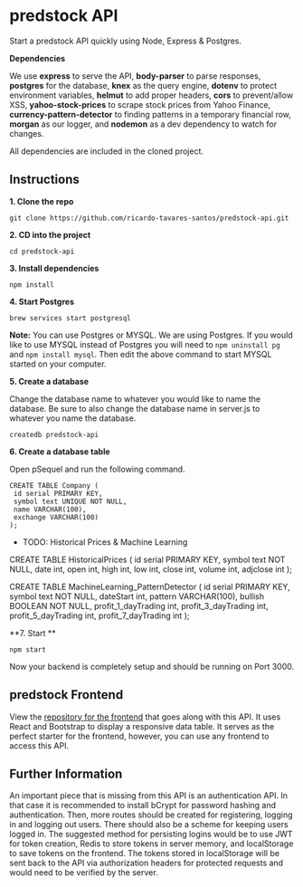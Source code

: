 # predstock API

Start a predstock API quickly using Node, Express & Postgres.

**Dependencies**

We use **express** to serve the API, **body-parser** to parse responses, **postgres** for the database, **knex** as the query engine, **dotenv** to protect environment variables, **helmut** to add proper headers, **cors** to prevent/allow XSS, **yahoo-stock-prices** to scrape stock prices from Yahoo Finance, **currency-pattern-detector** to finding patterns in a temporary financial row, **morgan** as our logger, and **nodemon** as a dev dependency to watch for changes.

All dependencies are included in the cloned project.

## Instructions

**1. Clone the repo**

```
git clone https://github.com/ricardo-tavares-santos/predstock-api.git
```

**2. CD into the project**

```
cd predstock-api
```

**3. Install dependencies**

```
npm install
```

**4. Start Postgres**

```
brew services start postgresql
```

**Note:** You can use Postgres or MYSQL. We are using Postgres. If you would like to use MYSQL instead of Postgres you will need to `npm uninstall pg` and `npm install mysql`. Then edit the above command to start MYSQL started on your computer.

**5. Create a database**

Change the database name to whatever you would like to name the database. Be sure to also change the database name in server.js to whatever you name the database.

```
createdb predstock-api
```

**6. Create a database table**

Open pSequel and run the following command.

```
CREATE TABLE Company (
 id serial PRIMARY KEY,
 symbol text UNIQUE NOT NULL,
 name VARCHAR(100),
 exchange VARCHAR(100)
);
```

- TODO: Historical Prices & Machine Learning

CREATE TABLE HistoricalPrices (
 id serial PRIMARY KEY,
 symbol text NOT NULL,
 date int,
 open int,
 high int,
 low int,
 close int,
 volume int,
 adjclose int 
);

CREATE TABLE MachineLearning_PatternDetector (
 id serial PRIMARY KEY,
 symbol text NOT NULL,
 dateStart int,
 pattern VARCHAR(100),
 bullish BOOLEAN NOT NULL, 
 profit_1_dayTrading int,
 profit_3_dayTrading int,
 profit_5_dayTrading int,
 profit_7_dayTrading int
);

**7. Start **

```
npm start
```

Now your backend is completely setup and should be running on Port 3000.


## predstock Frontend
View the [repository for the frontend](https://github.com/ricardo-tavares-santos/predstock-frontend) that goes along with this API. It uses React and Bootstrap to display a responsive data table. It serves as the perfect starter for the frontend, however, you can use any frontend to access this API.

## Further Information
An important piece that is missing from this API is an authentication API. In that case it is recommended to install bCrypt for password hashing and authentication. Then, more routes should be created for registering, logging in and logging out users. There should also be a scheme for keeping users logged in. The suggested method for persisting logins would be to use JWT for token creation, Redis to store tokens in server memory, and localStorage to save tokens on the frontend. The tokens stored in localStorage will be sent back to the API via authorization headers for protected requests and would need to be verified by the server.